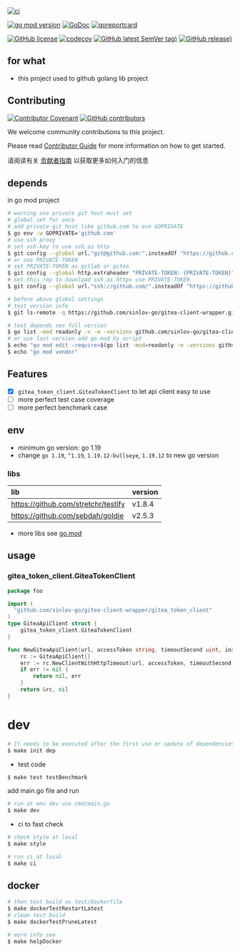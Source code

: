 [![ci](https://github.com/sinlov-go/gitea-client-wrapper/actions/workflows/ci.yml/badge.svg)](https://github.com/sinlov-go/gitea-client-wrapper/actions/workflows/ci.yml)

[![go mod version](https://img.shields.io/github/go-mod/go-version/sinlov-go/gitea-client-wrapper?label=go.mod)](https://github.com/sinlov-go/gitea-client-wrapper)
[![GoDoc](https://godoc.org/github.com/sinlov-go/gitea-client-wrapper?status.png)](https://godoc.org/github.com/sinlov-go/gitea-client-wrapper)
[![goreportcard](https://goreportcard.com/badge/github.com/sinlov-go/gitea-client-wrapper)](https://goreportcard.com/report/github.com/sinlov-go/gitea-client-wrapper)

[![GitHub license](https://img.shields.io/github/license/sinlov-go/gitea-client-wrapper)](https://github.com/sinlov-go/gitea-client-wrapper)
[![codecov](https://codecov.io/gh/sinlov-go/gitea-client-wrapper/branch/main/graph/badge.svg)](https://codecov.io/gh/sinlov-go/gitea-client-wrapper)
[![GitHub latest SemVer tag)](https://img.shields.io/github/v/tag/sinlov-go/gitea-client-wrapper)](https://github.com/sinlov-go/gitea-client-wrapper/tags)
[![GitHub release)](https://img.shields.io/github/v/release/sinlov-go/gitea-client-wrapper)](https://github.com/sinlov-go/gitea-client-wrapper/releases)

## for what

- this project used to github golang lib project

## Contributing

[![Contributor Covenant](https://img.shields.io/badge/contributor%20covenant-v1.4-ff69b4.svg)](.github/CONTRIBUTING_DOC/CODE_OF_CONDUCT.md)
[![GitHub contributors](https://img.shields.io/github/contributors/sinlov-go/gitea-client-wrapper)](https://github.com/sinlov-go/gitea-client-wrapper/graphs/contributors)

We welcome community contributions to this project.

Please read [Contributor Guide](.github/CONTRIBUTING_DOC/CONTRIBUTING.md) for more information on how to get started.

请阅读有关 [贡献者指南](.github/CONTRIBUTING_DOC/zh-CN/CONTRIBUTING.md) 以获取更多如何入门的信息

## depends

in go mod project

```bash
# warning use private git host must set
# global set for once
# add private git host like github.com to evn GOPRIVATE
$ go env -w GOPRIVATE='github.com'
# use ssh proxy
# set ssh-key to use ssh as http
$ git config --global url."git@github.com:".insteadOf "https://github.com/"
# or use PRIVATE-TOKEN
# set PRIVATE-TOKEN as gitlab or gitea
$ git config --global http.extraheader "PRIVATE-TOKEN: {PRIVATE-TOKEN}"
# set this rep to download ssh as https use PRIVATE-TOKEN
$ git config --global url."ssh://github.com/".insteadOf "https://github.com/"

# before above global settings
# test version info
$ git ls-remote -q https://github.com/sinlov-go/gitea-client-wrapper.git

# test depends see full version
$ go list -mod readonly -v -m -versions github.com/sinlov-go/gitea-client-wrapper
# or use last version add go.mod by script
$ echo "go mod edit -require=$(go list -mod=readonly -m -versions github.com/sinlov-go/gitea-client-wrapper | awk '{print $1 "@" $NF}')"
$ echo "go mod vendor"
```

## Features

- [x] `gitea_token_client.GiteaTokenClient` to let api client easy to use
- [ ] more perfect test case coverage
- [ ] more perfect benchmark case

## env

- minimum go version: go 1.19
- change `go 1.19`, `^1.19`, `1.19.12-bullseye`, `1.19.12` to new go version

### libs

| lib                                 | version |
|:------------------------------------|:--------|
| https://github.com/stretchr/testify | v1.8.4  |
| https://github.com/sebdah/goldie    | v2.5.3  |

- more libs see [go.mod](https://github.com/sinlov-go/gitea-client-wrapper/blob/main/go.mod)

## usage

### gitea_token_client.GiteaTokenClient

```go
package foo

import (
  "github.com/sinlov-go/gitea-client-wrapper/gitea_token_client"
)
type GiteaApiClient struct {
	gitea_token_client.GiteaTokenClient
}

func NewGiteaApiClient(url, accessToken string, timeoutSecond uint, insecure bool) (*GiteaApiClient, error) {
	rc := GiteaApiClient{}
	err := rc.NewClientWithHttpTimeout(url, accessToken, timeoutSecond, insecure)
	if err != nil {
		return nil, err
	}
	return &rc, nil
}
```

# dev

```bash
# It needs to be executed after the first use or update of dependencies.
$ make init dep
```

- test code

```bash
$ make test testBenchmark
```

add main.go file and run

```bash
# run at env dev use cmd/main.go
$ make dev
```

- ci to fast check

```bash
# check style at local
$ make style

# run ci at local
$ make ci
```

## docker

```bash
# then test build as test/Dockerfile
$ make dockerTestRestartLatest
# clean test build
$ make dockerTestPruneLatest

# more info see
$ make helpDocker
```
